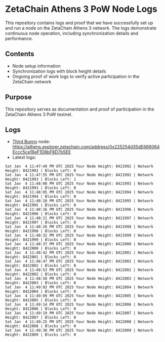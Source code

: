 # ZetaChain Athens 3 PoW Node Logs
This repository contains logs and proof that we have successfully set up and run a node on the ZetaChain Athens 3 network. The logs demonstrate continuous node operation, including synchronization details and performance.

## Contents
- Node setup information
- Synchronization logs with block height details
- Ongoing proof of work logs to verify active participation in the ZetaChain network

## Purpose
This repository serves as documentation and proof of participation in the ZetaChain Athens 3 PoW testnet.

## Logs

- [Third Bunny](https://thirdbunny.xyz/) node: https://athens.explorer.zetachain.com/address/0x225254d35dE666064Eccc5ce16eF1D8bF8D7b5EE
- Latest logs:
```
Sat Jan  4 11:47:49 PM UTC 2025 Your Node Height: 8421992 | Network Height: 8421992 | Blocks Left: 0
Sat Jan  4 11:47:55 PM UTC 2025 Your Node Height: 8421992 | Network Height: 8421993 | Blocks Left: 1
Sat Jan  4 11:48:00 PM UTC 2025 Your Node Height: 8421993 | Network Height: 8421993 | Blocks Left: 0
Sat Jan  4 11:48:05 PM UTC 2025 Your Node Height: 8421994 | Network Height: 8421994 | Blocks Left: 0
Sat Jan  4 11:48:10 PM UTC 2025 Your Node Height: 8421995 | Network Height: 8421995 | Blocks Left: 0
Sat Jan  4 11:48:16 PM UTC 2025 Your Node Height: 8421996 | Network Height: 8421996 | Blocks Left: 0
Sat Jan  4 11:48:21 PM UTC 2025 Your Node Height: 8421997 | Network Height: 8421997 | Blocks Left: 0
Sat Jan  4 11:48:26 PM UTC 2025 Your Node Height: 8421998 | Network Height: 8421998 | Blocks Left: 0
Sat Jan  4 11:48:32 PM UTC 2025 Your Node Height: 8421999 | Network Height: 8421999 | Blocks Left: 0
Sat Jan  4 11:48:37 PM UTC 2025 Your Node Height: 8422000 | Network Height: 8422000 | Blocks Left: 0
Sat Jan  4 11:48:42 PM UTC 2025 Your Node Height: 8422001 | Network Height: 8422001 | Blocks Left: 0
Sat Jan  4 11:48:47 PM UTC 2025 Your Node Height: 8422002 | Network Height: 8422002 | Blocks Left: 0
Sat Jan  4 11:48:53 PM UTC 2025 Your Node Height: 8422002 | Network Height: 8422002 | Blocks Left: 0
Sat Jan  4 11:48:58 PM UTC 2025 Your Node Height: 8422003 | Network Height: 8422003 | Blocks Left: 0
Sat Jan  4 11:49:03 PM UTC 2025 Your Node Height: 8422004 | Network Height: 8422004 | Blocks Left: 0
Sat Jan  4 11:49:09 PM UTC 2025 Your Node Height: 8422005 | Network Height: 8422005 | Blocks Left: 0
Sat Jan  4 11:49:14 PM UTC 2025 Your Node Height: 8422006 | Network Height: 8422006 | Blocks Left: 0
Sat Jan  4 11:49:19 PM UTC 2025 Your Node Height: 8422007 | Network Height: 8422007 | Blocks Left: 0
Sat Jan  4 11:49:25 PM UTC 2025 Your Node Height: 8422008 | Network Height: 8422008 | Blocks Left: 0
Sat Jan  4 11:49:30 PM UTC 2025 Your Node Height: 8422009 | Network Height: 8422009 | Blocks Left: 0
```
